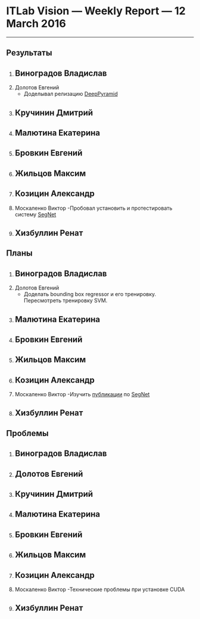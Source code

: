 # ITLab Vision — Weekly Report — 12 March 2016

----------------

## Результаты

  1. Виноградов Владислав
     - 
  1. Долотов Евгений
     - Доделывал релизацию [DeepPyramid](https://github.com/DolotovEvgeniy/face-detection-model/tree/improve/deep_pyramid)
  1. Кручинин Дмитрий
     -
  1. Малютина Екатерина
     -
  1. Бровкин Евгений
     -
  1. Жильцов Максим
     -
  1. Козицин Александр
     -
  1. Москаленко Виктор
     -Пробовал установить и протестировать систему [SegNet](http://mi.eng.cam.ac.uk/projects/segnet/)
  1. Хизбуллин Ренат
     -

## Планы

  1. Виноградов Владислав
     -
  1. Долотов Евгений
     - Доделать bounding box regressor и его тренировку. Пересмотреть тренировку SVM. 
  1. Малютина Екатерина
     -
  1. Бровкин Евгений
     -
  1. Жильцов Максим
     -
  1. Козицин Александр
     -
  1. Москаленко Виктор
     -Изучить [публикации](http://mi.eng.cam.ac.uk/projects/segnet/#publication) по [SegNet](http://mi.eng.cam.ac.uk/projects/segnet/)
  1. Хизбуллин Ренат
     -

## Проблемы
  1. Виноградов Владислав
     -
  1. Долотов Евгений
     -
  1. Кручинин Дмитрий
     -
  1. Малютина Екатерина
     -
  1. Бровкин Евгений
     -
  1. Жильцов Максим
     -
  1. Козицин Александр
     -
  1. Москаленко Виктор
     -Технические проблемы при установке CUDA
  1. Хизбуллин Ренат
     -
